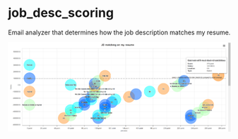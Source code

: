# job_desc_scoring

Email analyzer that determines how the job description matches my resume.

![img.png](img.png)